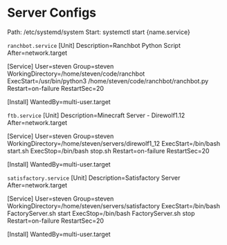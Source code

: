 # Server Configs

Path: /etc/systemd/system
Start: systemctl start {name.service}

`ranchbot.service`
[Unit]
Description=Ranchbot Python Script
After=network.target

[Service]
User=steven
Group=steven
WorkingDirectory=/home/steven/code/ranchbot
ExecStart=/usr/bin/python3 /home/steven/code/ranchbot/ranchbot.py
Restart=on-failure
RestartSec=20

[Install]
WantedBy=multi-user.target

`ftb.service`
[Unit]
Description=Minecraft Server - Direwolf1.12
After=network.target

[Service]
User=steven
Group=steven
WorkingDirectory=/home/steven/servers/direwolf1_12
ExecStart=/bin/bash start.sh
ExecStop=/bin/bash stop.sh
Restart=on-failure
RestartSec=20

[Install]
WantedBy=multi-user.target

`satisfactory.service`
[Unit]
Description=Satisfactory Server
After=network.target

[Service]
User=steven
Group=steven
WorkingDirectory=/home/steven/servers/satisfactory
ExecStart=/bin/bash FactoryServer.sh start
ExecStop=/bin/bash FactoryServer.sh stop
Restart=on-failure
RestartSec=20

[Install]
WantedBy=multi-user.target
